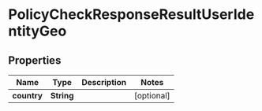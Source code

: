 # PolicyCheckResponseResultUserIdentityGeo

## Properties
Name | Type | Description | Notes
------------ | ------------- | ------------- | -------------
**country** | **String** |  |  [optional]
